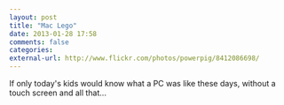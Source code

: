 ```yaml
---
layout: post
title: "Mac Lego"
date: 2013-01-28 17:58
comments: false
categories: 
external-url: http://www.flickr.com/photos/powerpig/8412086698/
---
```

If only today's kids would know what a PC was like these days, without a touch screen and all that...
